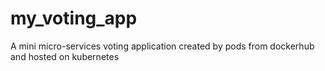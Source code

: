 # my_voting_app
A mini micro-services voting application created by pods from dockerhub and hosted on kubernetes
